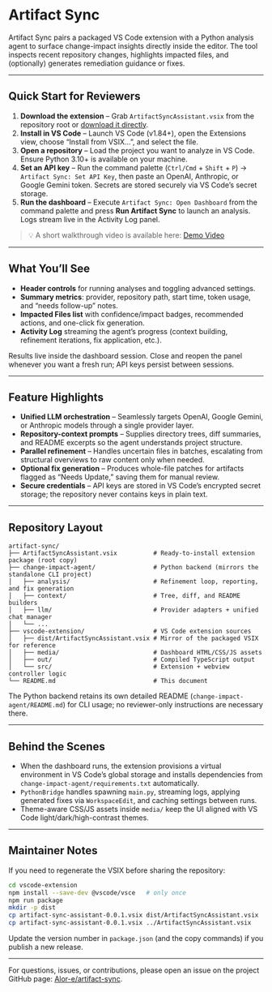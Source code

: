 # Artifact Sync

Artifact Sync pairs a packaged VS Code extension with a Python analysis agent to surface change-impact insights directly inside the editor. The tool inspects recent repository changes, highlights impacted files, and (optionally) generates remediation guidance or fixes.

---

## Quick Start for Reviewers

1. **Download the extension** – Grab `ArtifactSyncAssistant.vsix` from the repository root or [download it directly](ArtifactSyncAssistant.vsix).
2. **Install in VS Code** – Launch VS Code (v1.84+), open the Extensions view, choose “Install from VSIX…”, and select the file.
3. **Open a repository** – Load the project you want to analyze in VS Code. Ensure Python 3.10+ is available on your machine.
4. **Set an API key** – Run the command palette (`Ctrl/Cmd` + `Shift` + `P`) → `Artifact Sync: Set API Key`, then paste an OpenAI, Anthropic, or Google Gemini token. Secrets are stored securely via VS Code’s secret storage.
5. **Run the dashboard** – Execute `Artifact Sync: Open Dashboard` from the command palette and press **Run Artifact Sync** to launch an analysis. Logs stream live in the Activity Log panel.

> 💡 A short walkthrough video is available here: [Demo Video](https://example.com/demo)

---

## What You’ll See

- **Header controls** for running analyses and toggling advanced settings.
- **Summary metrics**: provider, repository path, start time, token usage, and “needs follow-up” notes.
- **Impacted Files list** with confidence/impact badges, recommended actions, and one-click fix generation.
- **Activity Log** streaming the agent’s progress (context building, refinement iterations, fix application, etc.).

Results live inside the dashboard session. Close and reopen the panel whenever you want a fresh run; API keys persist between sessions.

---

## Feature Highlights

- **Unified LLM orchestration** – Seamlessly targets OpenAI, Google Gemini, or Anthropic models through a single provider layer.
- **Repository-context prompts** – Supplies directory trees, diff summaries, and README excerpts so the agent understands project structure.
- **Parallel refinement** – Handles uncertain files in batches, escalating from structural overviews to raw content only when needed.
- **Optional fix generation** – Produces whole-file patches for artifacts flagged as “Needs Update,” saving them for manual review.
- **Secure credentials** – API keys are stored in VS Code’s encrypted secret storage; the repository never contains keys in plain text.

---

## Repository Layout

```text
artifact-sync/
├── ArtifactSyncAssistant.vsix          # Ready-to-install extension package (root copy)
├── change-impact-agent/                # Python backend (mirrors the standalone CLI project)
│   ├── analysis/                       # Refinement loop, reporting, and fix generation
│   ├── context/                        # Tree, diff, and README builders
│   ├── llm/                            # Provider adapters + unified chat manager
│   └── ...
├── vscode-extension/                   # VS Code extension sources
│   ├── dist/ArtifactSyncAssistant.vsix # Mirror of the packaged VSIX for reference
│   ├── media/                          # Dashboard HTML/CSS/JS assets
│   ├── out/                            # Compiled TypeScript output
│   └── src/                            # Extension + webview controller logic
└── README.md                           # This document
```

The Python backend retains its own detailed README (`change-impact-agent/README.md`) for CLI usage; no reviewer-only instructions are necessary there.

---

## Behind the Scenes

- When the dashboard runs, the extension provisions a virtual environment in VS Code’s global storage and installs dependencies from `change-impact-agent/requirements.txt` automatically.
- `PythonBridge` handles spawning `main.py`, streaming logs, applying generated fixes via `WorkspaceEdit`, and caching settings between runs.
- Theme-aware CSS/JS assets inside `media/` keep the UI aligned with VS Code light/dark/high-contrast themes.

---

## Maintainer Notes

If you need to regenerate the VSIX before sharing the repository:

```bash
cd vscode-extension
npm install --save-dev @vscode/vsce   # only once
npm run package
mkdir -p dist
cp artifact-sync-assistant-0.0.1.vsix dist/ArtifactSyncAssistant.vsix
cp artifact-sync-assistant-0.0.1.vsix ../ArtifactSyncAssistant.vsix
```

Update the version number in `package.json` (and the copy commands) if you publish a new release.

---

For questions, issues, or contributions, please open an issue on the project GitHub page: [Alor-e/artifact-sync](https://github.com/Alor-e/artifact-sync).
